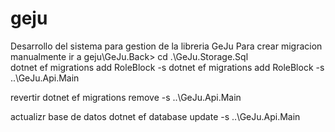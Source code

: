 # geju
Desarrollo del sistema para gestion de la libreria GeJu
Para crear migracion manualmente
ir a geju\GeJu.Back>
cd .\GeJu.Storage.Sql\
dotnet ef migrations add RoleBlock -s dotnet ef migrations add RoleBlock -s ..\GeJu.Api.Main

revertir
dotnet ef migrations remove -s ..\GeJu.Api.Main

actualizr base de datos
dotnet ef database update -s ..\GeJu.Api.Main


